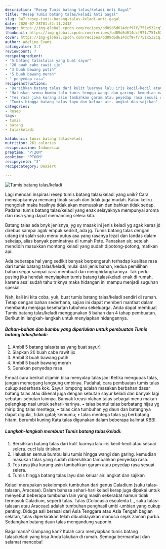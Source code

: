 ```yaml
---
description: "Resep Tumis batang talas/keladi Anti Gagal"
title: "Resep Tumis batang talas/keladi Anti Gagal"
slug: 947-resep-tumis-batang-talas-keladi-anti-gagal
date: 2020-07-28T01:52:11.241Z
image: https://img-global.cpcdn.com/recipes/bd09d6d614dcf97f/751x532cq70/tumis-batang-talaskeladi-foto-resep-utama.jpg
thumbnail: https://img-global.cpcdn.com/recipes/bd09d6d614dcf97f/751x532cq70/tumis-batang-talaskeladi-foto-resep-utama.jpg
cover: https://img-global.cpcdn.com/recipes/bd09d6d614dcf97f/751x532cq70/tumis-batang-talaskeladi-foto-resep-utama.jpg
author: Adeline Evans
ratingvalue: 3.7
reviewcount: 7
recipeingredient:
- "5 batang talastalas yang buat sayur"
- "20 buah cabe rawit ijo"
- "3 buah bawang putih"
- "5 buah bawang merah"
- " penyedap rasa"
recipeinstructions:
- "Bersihkan batang talas dari kulit luarnya lalu iris kecil-kecil atau sesuai selera. cuci lalu tiriskan"
- "Haluskan semua bumbu lalu tumis hingga wangi dan garing. kemudian masukan talas yang sudah dibersihkan tambahkan penyedap rasa."
- "Tes rasa jika kurang asin tambahkan garam atau peyedap rasa sesuai selera."
- "Tumis hingga batang talas layu dan keluar air. angkat dan sajikan"
categories:
- Resep
tags:
- tumis
- batang
- talaskeladi

katakunci: tumis batang talaskeladi 
nutrition: 261 calories
recipecuisine: Indonesian
preptime: "PT20M"
cooktime: "PT60M"
recipeyield: "3"
recipecategory: Dessert

---
```



![Tumis batang talas/keladi](https://img-global.cpcdn.com/recipes/bd09d6d614dcf97f/751x532cq70/tumis-batang-talaskeladi-foto-resep-utama.jpg)

Lagi mencari inspirasi resep tumis batang talas/keladi yang unik? Cara menyiapkannya memang tidak susah dan tidak juga mudah. Kalau keliru mengolah maka hasilnya tidak akan memuaskan dan bahkan tidak sedap. Padahal tumis batang talas/keladi yang enak selayaknya mempunyai aroma dan rasa yang dapat memancing selera kita.

Batang talas ada bnyk jenisnya, yg sy masak ini jenis keladi yg agak keras jd direbus sampai agak empuk sedikit,,ada jg. Tumis batang talas dengan udang ini salah satu menu putus asa yang rasanya lezat dan tandas dalam sekejap, alias banyak peminatnya di rumah Pete. Panaskan air, setelah mendidih masukkan montong keladi yang sudah dipotong-potong, matikan api.

Ada beberapa hal yang sedikit banyak berpengaruh terhadap kualitas rasa dari tumis batang talas/keladi, mulai dari jenis bahan, kedua pemilihan bahan segar sampai cara membuat dan menghidangkannya. Tak perlu pusing jika hendak menyiapkan tumis batang talas/keladi enak di rumah, karena asal sudah tahu triknya maka hidangan ini mampu menjadi suguhan spesial.


Nah, kali ini kita coba, yuk, buat tumis batang talas/keladi sendiri di rumah. Tetap dengan bahan sederhana, sajian ini dapat memberi manfaat dalam membantu menjaga kesehatan tubuhmu sekeluarga. Anda dapat membuat Tumis batang talas/keladi menggunakan 5 bahan dan 4 tahap pembuatan. Berikut ini langkah-langkah untuk menyiapkan hidangannya.

<!--inarticleads1-->

##### Bahan-bahan dan bumbu yang diperlukan untuk pembuatan Tumis batang talas/keladi:

1. Ambil 5 batang talas(talas yang buat sayur)
1. Siapkan 20 buah cabe rawit ijo
1. Ambil 3 buah bawang putih
1. Ambil 5 buah bawang merah
1. Gunakan  penyedap rasa


Empat cara berikut dijamin bisa menyulap talas jadi Ketika mengupas talas, jangan memegang langsung umbinya. Padahal, cara pembuatan tumis talas cukup sederhana kok. Sayur lompong adalah masakan berbahan dasar batang talas atau dikenal juga dengan sebutan sayur keladi dan banyak lagi sebutan-sebutan lainnya. Banyak kreasi olahan talas sebagai menu makan pelengkap nasi untuk sehari-harinya. • talas bentul talas berbatang hijau yg mirip dng talas mentega; • talas cina tumbuhan yg daun dan batangnya dapat digulai, tidak gatal; kemumu; • talas mentega talas yg berbatang hitam, berumbi kuning Kata talas digunakan dalam beberapa kalimat KBBI. 

<!--inarticleads2-->

##### Langkah-langkah membuat Tumis batang talas/keladi:

1. Bersihkan batang talas dari kulit luarnya lalu iris kecil-kecil atau sesuai selera. cuci lalu tiriskan
1. Haluskan semua bumbu lalu tumis hingga wangi dan garing. kemudian masukan talas yang sudah dibersihkan tambahkan penyedap rasa.
1. Tes rasa jika kurang asin tambahkan garam atau peyedap rasa sesuai selera.
1. Tumis hingga batang talas layu dan keluar air. angkat dan sajikan


Keladi merupakan sekelompok tumbuhan dari genus Caladium (suku talas-talasan, Araceae). Dalam bahasa sehari-hari keladi kerap juga dipakai untuk menyebut beberapa tumbuhan lain yang masih sekerabat namun tidak termasuk Caladium, seperti talas. Talas (Colocasia esculenta L., suku talas-talasan atau Araceae) adalah tumbuhan penghasil umbi-umbian yang cukup penting. Diduga asli berasal dari Asia Tenggara atau Asia Tengah bagian selatan, talas diperkirakan telah dibudidayakan manusia sejak zaman purba. Sedangkan batang daun talas mengandung saponin. 

Bagaimana? Gampang kan? Itulah cara menyiapkan tumis batang talas/keladi yang bisa Anda lakukan di rumah. Semoga bermanfaat dan selamat mencoba!

